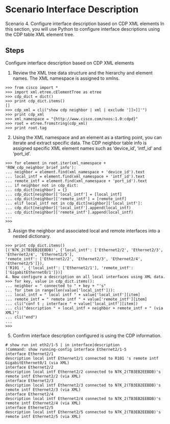 # Scenario Interface Description

Scenario 4. Configure interface description based on CDP XML elements
In this section, you will use Python to configure interface descriptions using the CDP table XML element tree.

## Steps

Configure interface description based on CDP XML elements

1. Review the XML tree data structure and the hierarchy and element names. The XML namespace is assigned to xmlns.

```
>>> from cisco import *
>>> import xml.etree.cElementTree as etree
>>> cdp_dict = dict()
>>> print cdp_dict.items()
[]
>>> cdp_xml = cli("show cdp neighbor | xml | exclude ']]>]]'")
>>> print cdp_xml
>>> xml_namespace = "{http://www.cisco.com/nxos:1.0:cdpd}"
>>> root = etree.fromstring(cdp_xml)
>>> print root.tag
```

2. Using the XML namespace and an element as a starting point, you can iterate and extract specific data. The CDP neighbor table info is assigned specific XML element names such as ‘device_id’, ‘intf_id’ and ‘port_id’.

```
>>> for element in root.iter(xml_namespace + 'ROW_cdp_neighbor_brief_info'):
... neighbor = element.find(xml_namespace + 'device_id').text
... local_intf = element.find(xml_namespace + 'intf_id').text
... remote_intf = element.find(xml_namespace + 'port_id').text
... if neighbor not in cdp_dict:
... cdp_dict[neighbor] = {}
... cdp_dict[neighbor]['local_intf'] = [local_intf]
... cdp_dict[neighbor]['remote_intf'] = [remote_intf]
... elif local_intf not in cdp_dict[neighbor]['local_intf']:
... cdp_dict[neighbor]['local_intf'].append(local_intf)
... cdp_dict[neighbor]['remote_intf'].append(local_intf)
...
>>>
```

3. Assign the neighbor and associated local and remote interfaces into a nested dictionary.

```
>>> print cdp_dict.items()
[('N7K_2(TB3EB2EEBDB)', {'local_intf': ['Ethernet2/2', 'Ethernet2/3', 'Ethernet2/4', 'Ethernet2/5'],
'remote_intf': ['Ethernet2/2', 'Ethernet2/3', 'Ethernet2/4', 'Ethernet2/5']}),
('R101 ', {'local_intf': ['Ethernet2/1'], 'remote_intf': ['GigabitEthernet0/1']})]
4. Now configure a description on all local interfaces using XML data.
>>> for key, value in cdp_dict.items():
... neighbor = " connected to " + key + "'s"
... for item in range(len(value['local_intf'])):
... local_intf = " local intf " + value['local_intf'][item]
... remote_intf = " remote intf " + value['remote_intf'][item]
... cli("conf t ; interface " + value['local_intf'][item])
... cli("description " + local_intf + neighbor + remote_intf + " (via XML)")
... cli("end")
...
>>>
```

5. Confirm interface description configured is using the CDP information.

```
# show run int eth2/1-5 | in interface|description
!Command: show running-config interface Ethernet2/1-5
interface Ethernet2/1
description local intf Ethernet2/1 connected to R101 's remote intf GigabitEthernet0/1 (via XML)
interface Ethernet2/2
description local intf Ethernet2/2 connected to N7K_2(TB3EB2EEBDB)'s remote intf Ethernet2/2 (via XML)
interface Ethernet2/3
description local intf Ethernet2/3 connected to N7K_2(TB3EB2EEBDB)'s remote intf Ethernet2/3 (via XML)
interface Ethernet2/4
description local intf Ethernet2/4 connected to N7K_2(TB3EB2EEBDB)'s remote intf Ethernet2/4 (via XML)
interface Ethernet2/5
description local intf Ethernet2/5 connected to N7K_2(TB3EB2EEBDB)'s remote intf Ethernet2/5 (via XML)
```